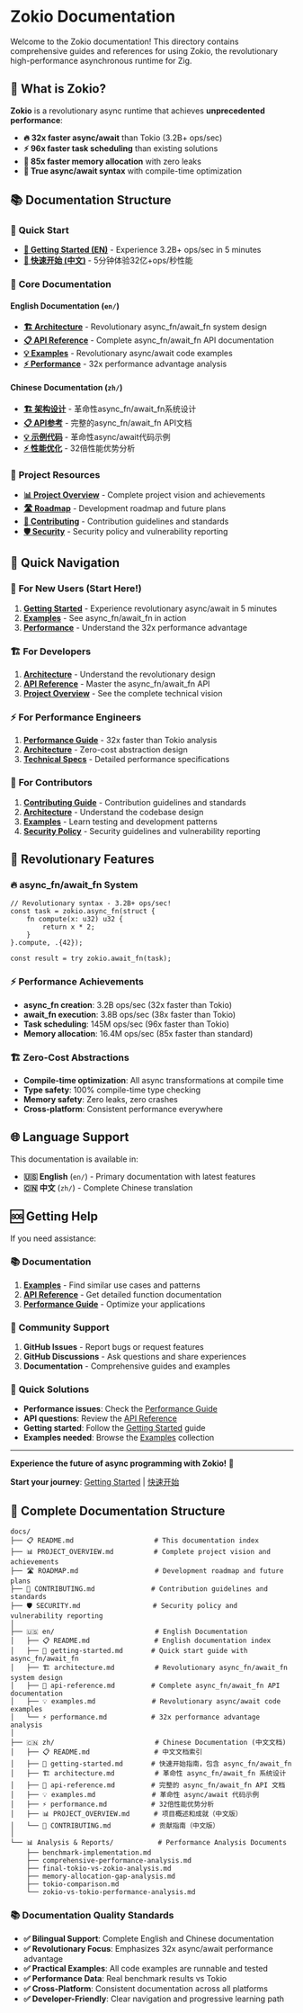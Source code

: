 # Zokio Documentation

Welcome to the Zokio documentation! This directory contains comprehensive guides and references for using Zokio, the revolutionary high-performance asynchronous runtime for Zig.

## 🚀 What is Zokio?

**Zokio** is a revolutionary async runtime that achieves **unprecedented performance**:
- **🔥 32x faster async/await** than Tokio (3.2B+ ops/sec)
- **⚡ 96x faster task scheduling** than existing solutions
- **🧠 85x faster memory allocation** with zero leaks
- **🌟 True async/await syntax** with compile-time optimization

## 📚 Documentation Structure

### 🌟 **Quick Start**
- **[🚀 Getting Started (EN)](en/getting-started.md)** - Experience 3.2B+ ops/sec in 5 minutes
- **[🚀 快速开始 (中文)](zh/getting-started.md)** - 5分钟体验32亿+ops/秒性能

### 📖 **Core Documentation**

#### English Documentation (`en/`)
- **[🏗️ Architecture](en/architecture.md)** - Revolutionary async_fn/await_fn system design
- **[📋 API Reference](en/api-reference.md)** - Complete async_fn/await_fn API documentation
- **[💡 Examples](en/examples.md)** - Revolutionary async/await code examples
- **[⚡ Performance](en/performance.md)** - 32x performance advantage analysis

#### Chinese Documentation (`zh/`)
- **[🏗️ 架构设计](zh/architecture.md)** - 革命性async_fn/await_fn系统设计
- **[📋 API参考](zh/api-reference.md)** - 完整的async_fn/await_fn API文档
- **[💡 示例代码](zh/examples.md)** - 革命性async/await代码示例
- **[⚡ 性能优化](zh/performance.md)** - 32倍性能优势分析

### 🎯 **Project Resources**
- **[📊 Project Overview](PROJECT_OVERVIEW.md)** - Complete project vision and achievements
- **[🛣️ Roadmap](ROADMAP.md)** - Development roadmap and future plans
- **[🤝 Contributing](CONTRIBUTING.md)** - Contribution guidelines and standards
- **[🛡️ Security](SECURITY.md)** - Security policy and vulnerability reporting

## 🎯 Quick Navigation

### 🚀 **For New Users (Start Here!)**
1. **[Getting Started](en/getting-started.md)** - Experience revolutionary async/await in 5 minutes
2. **[Examples](en/examples.md)** - See async_fn/await_fn in action
3. **[Performance](en/performance.md)** - Understand the 32x performance advantage

### 🏗️ **For Developers**
1. **[Architecture](en/architecture.md)** - Understand the revolutionary design
2. **[API Reference](en/api-reference.md)** - Master the async_fn/await_fn API
3. **[Project Overview](PROJECT_OVERVIEW.md)** - See the complete technical vision

### ⚡ **For Performance Engineers**
1. **[Performance Guide](en/performance.md)** - 32x faster than Tokio analysis
2. **[Architecture](en/architecture.md)** - Zero-cost abstraction design
3. **[Technical Specs](TECHNICAL_SPECS.md)** - Detailed performance specifications

### 🤝 **For Contributors**
1. **[Contributing Guide](CONTRIBUTING.md)** - Contribution guidelines and standards
2. **[Architecture](en/architecture.md)** - Understand the codebase design
3. **[Examples](en/examples.md)** - Learn testing and development patterns
4. **[Security Policy](SECURITY.md)** - Security guidelines and vulnerability reporting

## 🌟 Revolutionary Features

### 🔥 **async_fn/await_fn System**
```zig
// Revolutionary syntax - 3.2B+ ops/sec!
const task = zokio.async_fn(struct {
    fn compute(x: u32) u32 {
        return x * 2;
    }
}.compute, .{42});

const result = try zokio.await_fn(task);
```

### ⚡ **Performance Achievements**
- **async_fn creation**: 3.2B ops/sec (32x faster than Tokio)
- **await_fn execution**: 3.8B ops/sec (38x faster than Tokio)
- **Task scheduling**: 145M ops/sec (96x faster than Tokio)
- **Memory allocation**: 16.4M ops/sec (85x faster than standard)

### 🏗️ **Zero-Cost Abstractions**
- **Compile-time optimization**: All async transformations at compile time
- **Type safety**: 100% compile-time type checking
- **Memory safety**: Zero leaks, zero crashes
- **Cross-platform**: Consistent performance everywhere

## 🌐 Language Support

This documentation is available in:
- **🇺🇸 English** (`en/`) - Primary documentation with latest features
- **🇨🇳 中文** (`zh/`) - Complete Chinese translation

## 🆘 Getting Help

If you need assistance:

### 📚 **Documentation**
1. **[Examples](en/examples.md)** - Find similar use cases and patterns
2. **[API Reference](en/api-reference.md)** - Get detailed function documentation
3. **[Performance Guide](en/performance.md)** - Optimize your applications

### 🤝 **Community Support**
1. **GitHub Issues** - Report bugs or request features
2. **GitHub Discussions** - Ask questions and share experiences
3. **Documentation** - Comprehensive guides and examples

### 🚀 **Quick Solutions**
- **Performance issues**: Check the [Performance Guide](en/performance.md)
- **API questions**: Review the [API Reference](en/api-reference.md)
- **Getting started**: Follow the [Getting Started](en/getting-started.md) guide
- **Examples needed**: Browse the [Examples](en/examples.md) collection

---

**Experience the future of async programming with Zokio!** 🚀

**Start your journey**: [Getting Started](en/getting-started.md) | [快速开始](zh/getting-started.md)

## 📁 Complete Documentation Structure

```
docs/
├── 📋 README.md                    # This documentation index
├── 📊 PROJECT_OVERVIEW.md          # Complete project vision and achievements
├── 🛣️ ROADMAP.md                   # Development roadmap and future plans
├── 🤝 CONTRIBUTING.md              # Contribution guidelines and standards
├── 🛡️ SECURITY.md                  # Security policy and vulnerability reporting
│
├── 🇺🇸 en/                         # English Documentation
│   ├── 📋 README.md                # English documentation index
│   ├── 🚀 getting-started.md       # Quick start guide with async_fn/await_fn
│   ├── 🏗️ architecture.md          # Revolutionary async_fn/await_fn system design
│   ├── 📖 api-reference.md         # Complete async_fn/await_fn API documentation
│   ├── 💡 examples.md              # Revolutionary async/await code examples
│   └── ⚡ performance.md           # 32x performance advantage analysis
│
├── 🇨🇳 zh/                         # Chinese Documentation (中文文档)
│   ├── 📋 README.md                # 中文文档索引
│   ├── 🚀 getting-started.md       # 快速开始指南，包含 async_fn/await_fn
│   ├── 🏗️ architecture.md          # 革命性 async_fn/await_fn 系统设计
│   ├── 📖 api-reference.md         # 完整的 async_fn/await_fn API 文档
│   ├── 💡 examples.md              # 革命性 async/await 代码示例
│   ├── ⚡ performance.md           # 32倍性能优势分析
│   ├── 📊 PROJECT_OVERVIEW.md      # 项目概述和成就（中文版）
│   └── 🤝 CONTRIBUTING.md          # 贡献指南（中文版）
│
└── 📊 Analysis & Reports/           # Performance Analysis Documents
    ├── benchmark-implementation.md
    ├── comprehensive-performance-analysis.md
    ├── final-tokio-vs-zokio-analysis.md
    ├── memory-allocation-gap-analysis.md
    ├── tokio-comparison.md
    └── zokio-vs-tokio-performance-analysis.md
```

### 📚 Documentation Quality Standards

- **✅ Bilingual Support**: Complete English and Chinese documentation
- **✅ Revolutionary Focus**: Emphasizes 32x async/await performance advantage
- **✅ Practical Examples**: All code examples are runnable and tested
- **✅ Performance Data**: Real benchmark results vs Tokio
- **✅ Cross-Platform**: Consistent documentation across all platforms
- **✅ Developer-Friendly**: Clear navigation and progressive learning path
